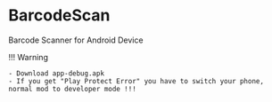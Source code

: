 # BarcodeScan
Barcode Scanner for Android Device


!!! Warning 

	- Download app-debug.apk 
	- If you get "Play Protect Error" you have to switch your phone, normal mod to developer mode !!!
